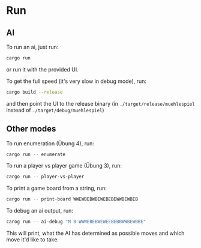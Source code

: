 # Run

## AI

To run an ai, just run:
```bash
cargo run
```
or run it with the provided UI.

To get the full speed (it's very slow in debug mode), run:
```bash
cargo build --release
```
and then point the UI to the release binary (in `./target/release/muehlespiel` instead of `./target/debug/muehlespiel`)

## Other modes

To run enumeration (Übung 4), run:
```bash
cargo run -- enumerate
```

To run a player vs player game (Übung 3), run:
```bash
cargo run -- player-vs-player
```

To print a game board from a string, run:
```bash
cargo run -- print-board WWEWBEBWBEWEBEBEWWBEWBEB
```

To debug an ai output, run:
```bash
carog run -- ai-debug "M B WWWEBEBWEWEEBEBBWWBEWBBE"
```
This will print, what the AI has determined as possible moves and which move it'd like to take.